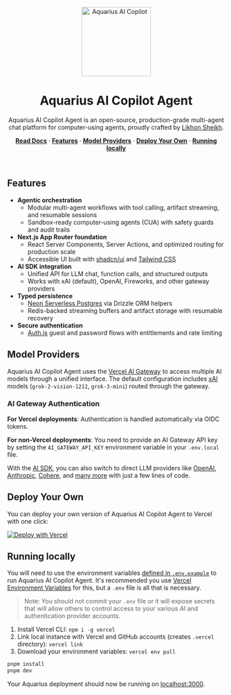 <p align="center">
  <picture>
    <source media="(prefers-color-scheme: dark)" srcset="/images/aquarius-logo-dark.svg">
    <img alt="Aquarius AI Copilot" src="/images/aquarius-logo-light.svg" width="160" height="160">
  </picture>
</p>

<h1 align="center">Aquarius AI Copilot Agent</h1>

<p align="center">
  Aquarius AI Copilot Agent is an open-source, production-grade multi-agent chat platform for computer-using agents, proudly crafted by <a href="https://t.me/likhonsheikh">Likhon Sheikh</a>.
</p>

<p align="center">
  <a href="https://chat-sdk.dev"><strong>Read Docs</strong></a> ·
  <a href="#features"><strong>Features</strong></a> ·
  <a href="#model-providers"><strong>Model Providers</strong></a> ·
  <a href="#deploy-your-own"><strong>Deploy Your Own</strong></a> ·
  <a href="#running-locally"><strong>Running locally</strong></a>
</p>
<br/>

## Features

- **Agentic orchestration**
  - Modular multi-agent workflows with tool calling, artifact streaming, and resumable sessions
  - Sandbox-ready computer-using agents (CUA) with safety guards and audit trails
- **Next.js App Router foundation**
  - React Server Components, Server Actions, and optimized routing for production scale
  - Accessible UI built with [shadcn/ui](https://ui.shadcn.com) and [Tailwind CSS](https://tailwindcss.com)
- **AI SDK integration**
  - Unified API for LLM chat, function calls, and structured outputs
  - Works with xAI (default), OpenAI, Fireworks, and other gateway providers
- **Typed persistence**
  - [Neon Serverless Postgres](https://vercel.com/marketplace/neon) via Drizzle ORM helpers
  - Redis-backed streaming buffers and artifact storage with resumable recovery
- **Secure authentication**
  - [Auth.js](https://authjs.dev) guest and password flows with entitlements and rate limiting

## Model Providers

Aquarius AI Copilot Agent uses the [Vercel AI Gateway](https://vercel.com/docs/ai-gateway) to access multiple AI models through a unified interface. The default configuration includes [xAI](https://x.ai) models (`grok-2-vision-1212`, `grok-3-mini`) routed through the gateway.

### AI Gateway Authentication

**For Vercel deployments**: Authentication is handled automatically via OIDC tokens.

**For non-Vercel deployments**: You need to provide an AI Gateway API key by setting the `AI_GATEWAY_API_KEY` environment variable in your `.env.local` file.

With the [AI SDK](https://ai-sdk.dev/docs/introduction), you can also switch to direct LLM providers like [OpenAI](https://openai.com), [Anthropic](https://anthropic.com), [Cohere](https://cohere.com/), and [many more](https://ai-sdk.dev/providers/ai-sdk-providers) with just a few lines of code.

## Deploy Your Own

You can deploy your own version of Aquarius AI Copilot Agent to Vercel with one click:

[![Deploy with Vercel](https://vercel.com/button)](https://vercel.com/templates/next.js/nextjs-ai-chatbot)

## Running locally

You will need to use the environment variables [defined in `.env.example`](.env.example) to run Aquarius AI Copilot Agent. It's recommended you use [Vercel Environment Variables](https://vercel.com/docs/projects/environment-variables) for this, but a `.env` file is all that is necessary.

> Note: You should not commit your `.env` file or it will expose secrets that will allow others to control access to your various AI and authentication provider accounts.

1. Install Vercel CLI: `npm i -g vercel`
2. Link local instance with Vercel and GitHub accounts (creates `.vercel` directory): `vercel link`
3. Download your environment variables: `vercel env pull`

```bash
pnpm install
pnpm dev
```

Your Aquarius deployment should now be running on [localhost:3000](http://localhost:3000).
